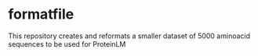 # formatfile

This repository creates and reformats a smaller dataset of 5000 aminoacid sequences to be used for ProteinLM
